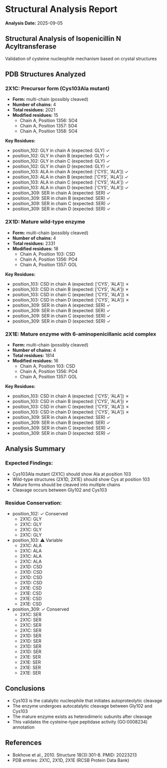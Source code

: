 # Structural Analysis Report

**Analysis Date:** 2025-09-05

## Structural Analysis of Isopenicillin N Acyltransferase

Validation of cysteine nucleophile mechanism based on crystal structures

## PDB Structures Analyzed

### 2X1C: Precursor form (Cys103Ala mutant)
- **Form:** multi-chain (possibly cleaved)
- **Number of chains:** 4
- **Total residues:** 2021
- **Modified residues:** 15
  - Chain A, Position 1356: SO4
  - Chain A, Position 1357: SO4
  - Chain A, Position 1358: SO4

**Key Residues:**
- position_102: GLY in chain A (expected: GLY) ✓
- position_102: GLY in chain B (expected: GLY) ✓
- position_102: GLY in chain C (expected: GLY) ✓
- position_102: GLY in chain D (expected: GLY) ✓
- position_103: ALA in chain A (expected: ['CYS', 'ALA']) ✓
- position_103: ALA in chain B (expected: ['CYS', 'ALA']) ✓
- position_103: ALA in chain C (expected: ['CYS', 'ALA']) ✓
- position_103: ALA in chain D (expected: ['CYS', 'ALA']) ✓
- position_309: SER in chain A (expected: SER) ✓
- position_309: SER in chain B (expected: SER) ✓
- position_309: SER in chain C (expected: SER) ✓
- position_309: SER in chain D (expected: SER) ✓
### 2X1D: Mature wild-type enzyme
- **Form:** multi-chain (possibly cleaved)
- **Number of chains:** 4
- **Total residues:** 2331
- **Modified residues:** 18
  - Chain A, Position 103: CSD
  - Chain A, Position 1356: PO4
  - Chain A, Position 1357: GOL

**Key Residues:**
- position_103: CSD in chain A (expected: ['CYS', 'ALA']) ✗
- position_103: CSD in chain B (expected: ['CYS', 'ALA']) ✗
- position_103: CSD in chain C (expected: ['CYS', 'ALA']) ✗
- position_103: CSD in chain D (expected: ['CYS', 'ALA']) ✗
- position_309: SER in chain A (expected: SER) ✓
- position_309: SER in chain B (expected: SER) ✓
- position_309: SER in chain C (expected: SER) ✓
- position_309: SER in chain D (expected: SER) ✓
### 2X1E: Mature enzyme with 6-aminopenicillanic acid complex
- **Form:** multi-chain (possibly cleaved)
- **Number of chains:** 4
- **Total residues:** 1814
- **Modified residues:** 16
  - Chain A, Position 103: CSD
  - Chain A, Position 1356: PO4
  - Chain A, Position 1357: GOL

**Key Residues:**
- position_103: CSD in chain A (expected: ['CYS', 'ALA']) ✗
- position_103: CSD in chain B (expected: ['CYS', 'ALA']) ✗
- position_103: CSD in chain C (expected: ['CYS', 'ALA']) ✗
- position_103: CSD in chain D (expected: ['CYS', 'ALA']) ✗
- position_309: SER in chain A (expected: SER) ✓
- position_309: SER in chain B (expected: SER) ✓
- position_309: SER in chain C (expected: SER) ✓
- position_309: SER in chain D (expected: SER) ✓

## Analysis Summary

### Expected Findings:
- Cys103Ala mutant (2X1C) should show Ala at position 103
- Wild-type structures (2X1D, 2X1E) should show Cys at position 103
- Mature forms should be cleaved into multiple chains
- Cleavage occurs between Gly102 and Cys103

### Residue Conservation:
- position_102: ✓ Conserved
  - 2X1C: GLY
  - 2X1C: GLY
  - 2X1C: GLY
  - 2X1C: GLY
- position_103: ⚠ Variable
  - 2X1C: ALA
  - 2X1C: ALA
  - 2X1C: ALA
  - 2X1C: ALA
  - 2X1D: CSD
  - 2X1D: CSD
  - 2X1D: CSD
  - 2X1D: CSD
  - 2X1E: CSD
  - 2X1E: CSD
  - 2X1E: CSD
  - 2X1E: CSD
- position_309: ✓ Conserved
  - 2X1C: SER
  - 2X1C: SER
  - 2X1C: SER
  - 2X1C: SER
  - 2X1D: SER
  - 2X1D: SER
  - 2X1D: SER
  - 2X1D: SER
  - 2X1E: SER
  - 2X1E: SER
  - 2X1E: SER
  - 2X1E: SER

## Conclusions

- Cys103 is the catalytic nucleophile that initiates autoproteolytic cleavage
- The enzyme undergoes autocatalytic cleavage between Gly102 and Cys103
- The mature enzyme exists as heterodimeric subunits after cleavage
- This validates the cysteine-type peptidase activity (GO:0008234) annotation

## References

- Bokhove et al., 2010. Structure 18(3):301-8. PMID: 20223213
- PDB entries: 2X1C, 2X1D, 2X1E (RCSB Protein Data Bank)